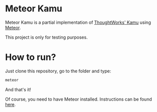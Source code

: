 # Meteor Kamu
Meteor Kamu is a partial implementation of [ThoughtWorks' Kamu](https://github.com/tw-library/) using [Meteor](https://www.meteor.com/).

This project is only for testing purposes.

# How to run?
Just clone this repository, go to the folder and type:

```sh
meteor
```

And that's it!

Of course, you need to have Meteor installed. Instructions can be found [here](https://www.meteor.com/install).
